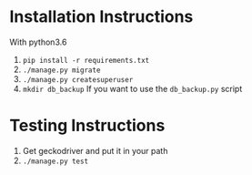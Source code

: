 # Installation Instructions

With python3.6
1. `pip install -r requirements.txt`
2. `./manage.py migrate`
3. `./manage.py createsuperuser`
4. `mkdir db_backup` If you want to use the `db_backup.py` script

# Testing Instructions
1. Get geckodriver and put it in your path
2. `./manage.py test`
